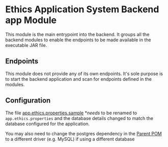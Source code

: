 # Ethics Application System Backend app Module
This module is the main entrypoint into the backend. It groups all the backend modules to enable the endpoints to be made
available in the executable JAR file.

## Endpoints
This module does not provide any of its own endpoints. It's sole purpose is to start the backend application and scan
for endpoints defined in the modules.

## Configuration
The file [app.ethics.properties.sample](src/main/resources/app.ethics.properties.sample) **needs* to be renamed to
`app.ethics.properties` and the database details changed to match the database configured for the application.

You may also need to change the postgres dependency in the [Parent POM](../pom.xml)
to a different driver (e.g. MySQL) if using a different database